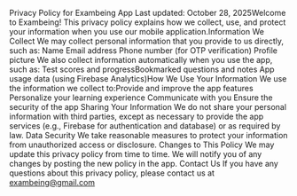 Privacy Policy for Exambeing App
​Last updated: October 28, 2025
​Welcome to Exambeing! This privacy policy explains how we collect, use, and protect your information when you use our mobile application.
​Information We Collect
​We may collect personal information that you provide to us directly, such as:
​Name
​Email address
​Phone number (for OTP verification)
​Profile picture
​We also collect information automatically when you use the app, such as:
​Test scores and progress
​Bookmarked questions and notes
​App usage data (using Firebase Analytics)
​How We Use Your Information
​We use the information we collect to:
​Provide and improve the app features
​Personalize your learning experience
​Communicate with you
​Ensure the security of the app
​Sharing Your Information
​We do not share your personal information with third parties, except as necessary to provide the app services (e.g., Firebase for authentication and database) or as required by law.
​Data Security
​We take reasonable measures to protect your information from unauthorized access or disclosure.
​Changes to This Policy
​We may update this privacy policy from time to time. We will notify you of any changes by posting the new policy in the app.
​Contact Us
​If you have any questions about this privacy policy, please contact us at exambeing@gmail.com
